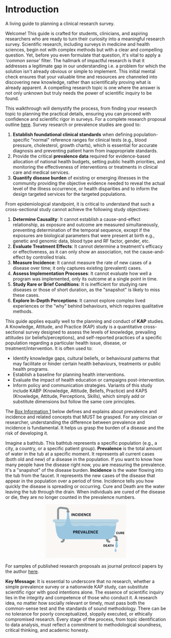 # Introduction

A living guide to planning a clinical research survey.

Welcome! This guide is crafted for students, clinicians, and aspiring researchers who are ready to turn their curiosity into a meaningful research survey. Scientific research, including surveys in medicine and health sciences, begin not with complex methods but with a clear and compelling question. Yet, before you even formulate that question, it's vital to apply a _'common sense'_ filter. The hallmark of impactful research is that it addresses a legitimate gap in our understanding i.e. a problem for which the solution isn't already obvious or simple to implement. This initial mental check ensures that your valuable time and resources are channeled into discovering new knowledge, rather than scientifically proving what is already apparent. A compelling research topic is one where the answer is not only unknown but truly needs the power of scientific inquiry to be found.

This walkthrough will demystify the process, from finding your research topic to planning the practical details, ensuring you can proceed with confidence and scientific rigor in surveys. For a complete research proposal outline [here](https://drive.google.com/file/d/14_7a6IB8dNycSwBHNhEyKrJ4i46flsq2/view?usp=share_link). Survey research or prevalence studies are good to:

1. **Establish foundational clinical standards** when defining population-specific "normal" reference ranges for clinical tests (e.g., blood pressure, cholesterol, growth charts), which is essential for accurate diagnosis and preventing patient harm from inappropriate standards.
2. Provide the critical **prevalence data** required for evidence-based allocation of national health budgets, setting public health priorities, and monitoring the effectiveness of interventions or treatments in clinical care and medical services.
3. **Quantify disease burden** of existing or emerging illnesses in the community providing the objective evidence needed to reveal the actual level of the illness occurrence, or health disparities and to inform the design targeted services for the targeted populations.

From epidemiological standpoint, it is critical to understand that such a cross-sectional study cannot achieve the following study objectives:

1. **Determine Causality**: It cannot establish a cause-and-effect relationship, as exposure and outcome are measured simultaneously, preventing determination of the temporal sequence, except if the exposures are biological parameters that were present at birth e.g., genetic and genomic data, blood type and RF factor, gender, etc.
2. **Evaluate Treatment Effects**: It cannot determine a treatment's efficacy or effectiveness, as it can only show an association, not the cause-and-effect by controlled trials.
3. **Measure Incidence**: It cannot measure the rate of new cases of a disease over time; it only captures existing (prevalent) cases.
4. **Assess Implementation Processes**: It cannot evaluate how well a program was implemented, only its outcome at a single point in time.
5. **Study Rare or Brief Conditions**: It is inefficient for studying rare diseases or those of short duration, as the "snapshot" is likely to miss these cases.
6. **Explore In-Depth Perceptions**: It cannot explore complex lived experiences or the "why" behind behaviours, which requires qualitative methods.

This guide applies equally well to the planning and conduct of **KAP** studies. A Knowledge, Attitude, and Practice (KAP) study is a quantitative cross-sectional survey designed to assess the levels of knowledge, prevailing attitudes (or beliefs/perceptions), and self-reported practices of a specific population regarding a particular health issue, disease, or treatment/intervention. It is often used to:

* Identify knowledge gaps, cultural beliefs, or behavioural patterns that may facilitate or hinder certain health behaviours, treatments or public health programs.
* Establish a baseline for planning health interventions.
* Evaluate the impact of health education or campaigns post-intervention.
* Inform policy and communication strategies. Variants of this study include KABP (Knowledge, Attitude, Beliefs, Practice) and KAPS (Knowledge, Attitude, Perceptions, Skills), which simply add or substitute dimensions but follow the same core principles.

The [Box Information 1](resources/box-1-prevalence-incidence.md) below defines and explains about prevalence and incidence and related concepts that MUST be grasped. For any clinician or researcher, understanding the difference between prevalence and incidence is fundamental. It helps us grasp the burden of a disease and the risk of developing it.

Imagine a bathtub. This bathtub represents a specific population (e.g., a city, a country, or a specific patient group). **Prevalence** is the total amount of water in the tub at a specific moment. It represents all current cases (both old and new) of a disease in the population. If you want to know how many people have the disease right now, you are measuring the prevalence. It's a "snapshot" of the disease burden. **Incidence** is the water flowing into the tub from the faucet. It represents the new cases of the disease that appear in the population over a period of time. Incidence tells you how quickly the disease is spreading or occurring. Cure and Death are the water leaving the tub through the drain. When individuals are cured of the disease or die, they are no longer counted in the prevalence numbers.

<div style="text-align: center;"> 
  <img src="./assets/bathub_analogy.png" alt="The bathub analogy of incidence and prevalence" width="50%">
</div> 



For samples of published research proposals as journal protocol papers by the author [here](https://drive.google.com/drive/folders/1c4OavVFVQElKiW73voaSRbi792nwLt3U?usp=share_link).

**Key Message**: It is essential to underscore that no research, whether a simple prevalence survey or a nationwide KAP study, can substitute scientific rigor with good intentions alone. The essence of scientific inquiry lies in the integrity and competence of those who conduct it. A research idea, no matter how socially relevant or timely, must pass both the common-sense test and the standards of sound methodology. There can be no tolerance for poorly conceptualized, sloppily executed, or ethically compromised research. Every stage of the process, from topic identification to data analysis, must reflect a commitment to methodological soundness, critical thinking, and academic honesty.
